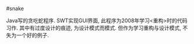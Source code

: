 #snake

Java写的贪吃蛇程序. SWT实现GUI界面, 此程序为2008年学习<重构>时的代码习作. 
其中有过度设计的痕迹, 为设计模式而模式. 但作为学习重构与设计模式, 不失为一个好的例子. 